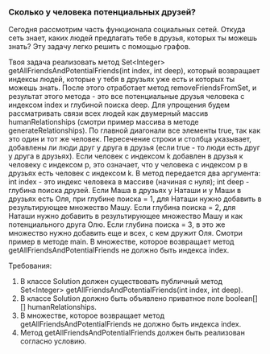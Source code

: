 
### Сколько у человека потенциальных друзей?

Сегодня рассмотрим часть функционала социальных сетей. Откуда сеть знает, каких людей предлагать тебе в
друзья, которых ты можешь знать? Эту задачу легко решить с помощью графов.

Твоя задача реализовать метод Set&lt;Integer&gt; getAllFriendsAndPotentialFriends(int index, int deep),
который возвращает индексы людей, которые у тебя в друзьях уже есть и которых ты можешь знать. После этого
отработает метод removeFriendsFromSet, и результат этого метода - это все потенциальные друзья человека с
индексом index и глубиной поиска deep.
Для упрощения будем рассматривать связи всех людей как двумерный массив humanRelationships (смотри пример
массива в методе generateRelationships). По главной диагонали все элементы true, так как это один и тот же
человек. Пересечение строки и столбца указывает, добавлены ли люди друг у друга в друзья (если true - то
люди есть друг у друга в друзьях). Если человек с индексом k добавлен в друзья к человеку с индексом p, это
означает, что у человека с индексом p в друзьях есть человек с индексом k.
В метод передается два аргумента:
int index - это индекс человека в массиве (начиная с нуля);
int deep - глубина поиска друзей. Если Маша в друзьях у Наташи и у Маши в друзьях есть Оля, при глубине
поиска = 1, для Наташи нужно добавить в результирующее множество Машу. Если глубина поиска = 2, для Наташи
нужно добавить в результирующее множество Машу и как потенциального друга Олю. Если глубина поиска = 3,
в это же множество нужно добавить еще и всех, с кем дружит Оля.
Смотри пример в методе main.
В множестве, которое возвращает метод getAllFriendsAndPotentialFriends не должно быть индекса index.


Требования:
1.	В классе Solution должен существовать публичный метод Set&lt;Integer&gt; getAllFriendsAndPotentialFriends(int index, int deep).
2.	В классе Solution должно быть объявлено приватное поле boolean[][] humanRelationships.
3.	В множестве, которое возвращает метод getAllFriendsAndPotentialFriends не должно быть индекса index.
4.	Метод getAllFriendsAndPotentialFriends должен быть реализован согласно условию.


